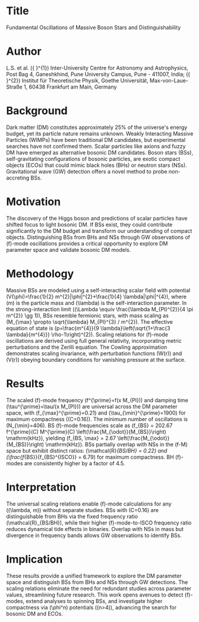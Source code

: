 # Title  
Fundamental Oscillations of Massive Boson Stars and Distinguishability  

# Author  
L.S. et al. \({ }^{1}\) Inter-University Centre for Astronomy and Astrophysics, Post Bag 4, Ganeshkhind, Pune University Campus, Pune - 411007, India; \({ }^{2}\) Institut für Theoretische Physik, Goethe Universität, Max-von-Laue-Straße 1, 60438 Frankfurt am Main, Germany  

# Background  
Dark matter (DM) constitutes approximately 25\% of the universe's energy budget, yet its particle nature remains unknown. Weakly Interacting Massive Particles (WIMPs) have been traditional DM candidates, but experimental searches have not confirmed them. Scalar particles like axions and fuzzy DM have emerged as alternative bosonic DM candidates. Boson stars (BSs), self-gravitating configurations of bosonic particles, are exotic compact objects (ECOs) that could mimic black holes (BHs) or neutron stars (NSs). Gravitational wave (GW) detection offers a novel method to probe non-accreting BSs.  

# Motivation  
The discovery of the Higgs boson and predictions of scalar particles have shifted focus to light bosonic DM. If BSs exist, they could contribute significantly to the DM budget and transform our understanding of compact objects. Distinguishing BSs from BHs and NSs through GW observations of \(f\)-mode oscillations provides a critical opportunity to explore DM parameter space and validate bosonic DM models.  

# Methodology  
Massive BSs are modeled using a self-interacting scalar field with potential \(V(\phi)=\frac{1}{2} m^{2}|\phi|^{2}+\frac{1}{4} \lambda|\phi|^{4}\), where \(m\) is the particle mass and \(\lambda\) is the self-interaction parameter. In the strong-interaction limit (\(\Lambda \equiv \frac{\lambda M_{Pl}^{2}}{4 \pi m^{2}} \gg 1\)), BSs resemble fermionic stars, with mass scaling as \(M_{\max} \propto \sqrt{\lambda} M_{Pl}^{3} / m^{2}\). The effective equation of state is \(p=\frac{m^{4}}{9 \lambda}\left(\sqrt{1+\frac{3 \lambda}{m^{4}}} \rho-1\right)^{2}\). Scaling relations for \(f\)-mode oscillations are derived using full general relativity, incorporating metric perturbations and the Zerilli equation. The Cowling approximation demonstrates scaling invariance, with perturbation functions \(W(r)\) and \(V(r)\) obeying boundary conditions for vanishing pressure at the surface.  

# Results  
The scaled \(f\)-mode frequency \(f^{\prime}=f(x M_{Pl})\) and damping time \(\tau^{\prime}=\tau/(x M_{Pl})\) are universal across the DM parameter space, with \(f_{\max}^{\prime}=0.21\) and \(\tau_{\min}^{\prime}=1900\) for maximum compactness (\(C=0.16\)). The minimum number of oscillations is \(N_{\min}=406\). BS \(f\)-mode frequencies scale as \(f_{BS} = 202.67 f^{\prime}(C) M^{\prime}(C) \left(\frac{M_{\odot}}{M_{BS}}\right) \mathrm{kHz}\), yielding \(f_{BS, \max} = 2.67 \left(\frac{M_{\odot}}{M_{BS}}\right) \mathrm{kHz}\). BSs partially overlap with NSs in the \(f-M\) space but exhibit distinct ratios: \(\mathcal{R}_{BS/BH} = 0.22\) and \(\frac{f_{BS}}{f_{BS}^{ISCO}} = 6.79\) for maximum compactness. BH \(f\)-modes are consistently higher by a factor of 4.5.  

# Interpretation  
The universal scaling relations enable \(f\)-mode calculations for any \((\lambda, m)\) without separate studies. BSs with \(C=0.16\) are distinguishable from BHs via the fixed frequency ratio \(\mathcal{R}_{BS/BH}\), while their higher \(f\)-mode-to-ISCO frequency ratio reduces dynamical tide effects in binaries. Overlap with NSs in mass but divergence in frequency bands allows GW observations to identify BSs.  

# Implication  
These results provide a unified framework to explore the DM parameter space and distinguish BSs from BHs and NSs through GW detections. The scaling relations eliminate the need for redundant studies across parameter values, streamlining future research. This work opens avenues to detect \(f\)-modes, extend analyses to spinning BSs, and investigate higher compactness via \(\phi^n\) potentials (\(n>4\)), advancing the search for bosonic DM and ECOs.